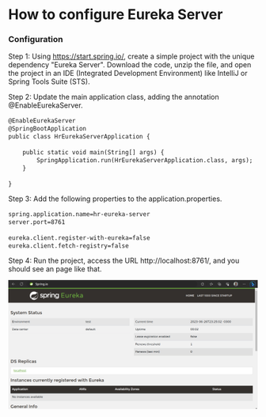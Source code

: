 # How to configure Eureka Server


### Configuration

Step 1: Using https://start.spring.io/, create a simple project with the unique dependency "Eureka Server". Download the code, unzip the file, and open the project in an IDE (Integrated Development Environment) like IntelliJ or Spring Tools Suite (STS).

Step 2: Update the main application class, adding the annotation @EnableEurekaServer.

```
@EnableEurekaServer
@SpringBootApplication
public class HrEurekaServerApplication {

	public static void main(String[] args) {
		SpringApplication.run(HrEurekaServerApplication.class, args);
	}

}
```

Step 3: Add the following properties to the application.properties.

```
spring.application.name=hr-eureka-server
server.port=8761

eureka.client.register-with-eureka=false
eureka.client.fetch-registry=false
```

Step 4: Run the project, access the URL http://localhost:8761/, and you should see an page like that.

![alt text][eureka]

[eureka]: eureka.png "Eureka Server page in localhost"
